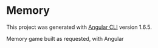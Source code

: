 # Memory

This project was generated with [Angular CLI](https://github.com/angular/angular-cli) version 1.6.5.

Memory game built as requested, with Angular